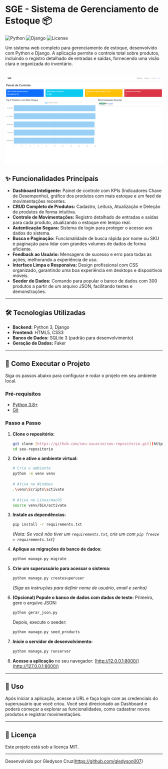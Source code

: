 # SGE - Sistema de Gerenciamento de Estoque 📦

![Python](https://img.shields.io/badge/python-3.11-blue.svg)
![Django](https://img.shields.io/badge/django-4.2-green.svg)
![License](https://img.shields.io/badge/license-MIT-lightgrey.svg)

Um sistema web completo para gerenciamento de estoque, desenvolvido com Python e Django. A aplicação permite o controle total sobre produtos, incluindo o registro detalhado de entradas e saídas, fornecendo uma visão clara e organizada do inventário.

![Demonstração do Dashboard](./docs/img/Dashboard.png)
---

## ✨ Funcionalidades Principais

- **Dashboard Inteligente:** Painel de controle com KPIs (Indicadores Chave de Desempenho), gráfico dos produtos com mais estoque e um feed de movimentações recentes.
- **CRUD Completo de Produtos:** Cadastro, Leitura, Atualização e Deleção de produtos de forma intuitiva.
- **Controle de Movimentações:** Registro detalhado de entradas e saídas para cada produto, atualizando o estoque em tempo real.
- **Autenticação Segura:** Sistema de login para proteger o acesso aos dados do sistema.
- **Busca e Paginação:** Funcionalidade de busca rápida por nome ou SKU e paginação para lidar com grandes volumes de dados de forma eficiente.
- **Feedback ao Usuário:** Mensagens de sucesso e erro para todas as ações, melhorando a experiência de uso.
- **Interface Limpa e Responsiva:** Design profissional com CSS organizado, garantindo uma boa experiência em desktops e dispositivos móveis.
- **Seeder de Dados:** Comando para popular o banco de dados com 300 produtos a partir de um arquivo JSON, facilitando testes e demonstrações.

---

## 🛠️ Tecnologias Utilizadas

- **Backend:** Python 3, Django
- **Frontend:** HTML5, CSS3
- **Banco de Dados:** SQLite 3 (padrão para desenvolvimento)
- **Geração de Dados:** Faker

---

## 🚀 Como Executar o Projeto

Siga os passos abaixo para configurar e rodar o projeto em seu ambiente local.

### **Pré-requisitos**

- [Python 3.8+](https://www.python.org/downloads/)
- [Git](https://git-scm.com/downloads)

### **Passo a Passo**

1.  **Clone o repositório:**
    ```bash
    git clone [https://github.com/seu-usuario/seu-repositorio.git](https://github.com/seu-usuario/seu-repositorio.git)
    cd seu-repositorio
    ```

2.  **Crie e ative o ambiente virtual:**
    ```bash
    # Cria o ambiente
    python -m venv venv

    # Ativa no Windows
    .\venv\Scripts\activate

    # Ativa no Linux/macOS
    source venv/bin/activate
    ```

3.  **Instale as dependências:**
    ```bash
    pip install -r requirements.txt
    ```
    *(Nota: Se você não tiver um `requirements.txt`, crie um com `pip freeze > requirements.txt`)*

4.  **Aplique as migrações do banco de dados:**
    ```bash
    python manage.py migrate
    ```

5.  **Crie um superusuário para acessar o sistema:**
    ```bash
    python manage.py createsuperuser
    ```
    *(Siga as instruções para definir nome de usuário, email e senha)*

6.  **(Opcional) Popule o banco de dados com dados de teste:**
    Primeiro, gere o arquivo JSON:
    ```bash
    python gerar_json.py
    ```
    Depois, execute o seeder:
    ```bash
    python manage.py seed_products
    ```

7.  **Inicie o servidor de desenvolvimento:**
    ```bash
    python manage.py runserver
    ```

8.  **Acesse a aplicação** no seu navegador:
    [http://12.0.0.1:8000/](http://127.0.0.1:8000/)

---

## 📖 Uso

Após iniciar a aplicação, acesse a URL e faça login com as credenciais do superusuário que você criou. Você será direcionado ao Dashboard e poderá começar a explorar as funcionalidades, como cadastrar novos produtos e registrar movimentações.

---

## 📄 Licença

Este projeto está sob a licença MIT.

---

Desenvolvido por Gledyson Cruz(https://github.com/gledyson007)
